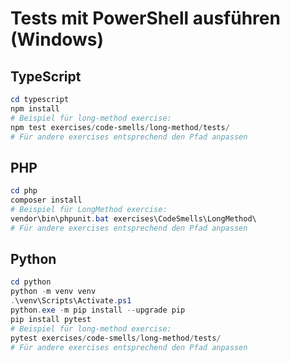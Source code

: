 # Tests mit PowerShell ausführen (Windows)

## TypeScript

```powershell
cd typescript
npm install
# Beispiel für long-method exercise:
npm test exercises/code-smells/long-method/tests/
# Für andere exercises entsprechend den Pfad anpassen
```

## PHP

```powershell
cd php
composer install
# Beispiel für LongMethod exercise:
vendor\bin\phpunit.bat exercises\CodeSmells\LongMethod\
# Für andere exercises entsprechend den Pfad anpassen
```

## Python

```powershell
cd python
python -m venv venv
.\venv\Scripts\Activate.ps1
python.exe -m pip install --upgrade pip
pip install pytest
# Beispiel für long-method exercise:
pytest exercises/code-smells/long-method/tests/
# Für andere exercises entsprechend den Pfad anpassen
```